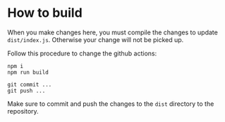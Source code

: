 # How to build

When you make changes here, you must compile the changes to update `dist/index.js`. Otherwise your change will not be picked up.

Follow this procedure to change the github actions:

```
npm i
npm run build

git commit ...
git push ...
``` 

Make sure to commit and push the changes to the `dist` directory to the repository.
